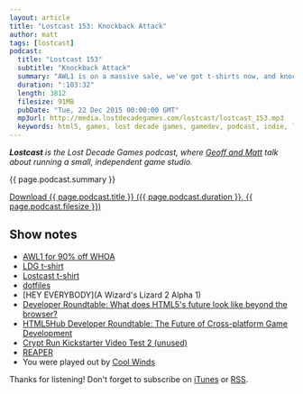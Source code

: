 ```yaml
---
layout: article
title: "Lostcast 153: Knockback Attack"
author: matt
tags: [lostcast]
podcast:
  title: "Lostcast 153"
  subtitle: "Knockback Attack"
  summary: "AWL1 is on a massive sale, we've got t-shirts now, and knockback is cool let's discuss! Also general Christmas cheer or whatever."
  duration: ":103:32"
  length: 3812
  filesize: 91MB
  pubDate: "Tue, 22 Dec 2015 00:00:00 GMT"
  mp3url: http://media.lostdecadegames.com/lostcast/lostcast_153.mp3
  keywords: html5, games, lost decade games, gamedev, podcast, indie, lostcast
---
```

_**Lostcast** is the Lost Decade Games podcast, where [Geoff and Matt](/about/) talk about running a small, independent game studio._

{{ page.podcast.summary }}

<a class="download-podcast" href="{{ page.podcast.mp3url }}">
	Download {{ page.podcast.title }} ({{ page.podcast.duration }}, {{ page.podcast.filesize }})
</a>

## Show notes

* [AWL1 for 90% off WHOA](http://store.steampowered.com/app/280040/)
* [LDG t-shirt](http://www.redbubble.com/people/lostdecadegames/works/17619797-ldg-logo)
* [Lostcast t-shirt](http://www.redbubble.com/people/lostdecadegames/works/19716910-lostcast-with-dj-raga)
* [dotfiles](https://github.com/richtaur/dotfiles)
* [HEY EVERYBODY](A Wizard's Lizard 2 Alpha 1)
* [Developer Roundtable: What does HTML5's future look like beyond the browser?](https://www.youtube.com/watch?v=FlRZZB3NoBI)
* [HTML5Hub Developer Roundtable: The Future of Cross-platform Game Development](https://www.youtube.com/watch?v=BVdKCdOP51A)
* [Crypt Run Kickstarter Video Test 2 (unused)](https://www.youtube.com/watch?v=4gc7o5AZJfI)
* [REAPER](http://www.reaper.fm/)
* You were played out by [Cool Winds](https://chiptuneswin.bandcamp.com/track/cool-winds)

Thanks for listening! Don't forget to subscribe on [iTunes](http://itunes.apple.com/us/podcast/lostcast/id481950724) or [RSS](/lostcast.xml).
